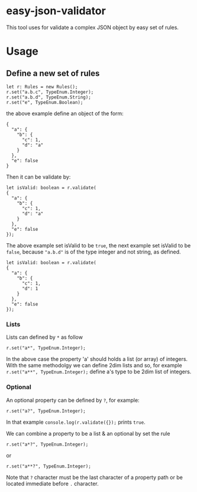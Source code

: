 # easy-json-validator
This tool uses for validate a complex JSON object by easy set of rules.

# Usage
## Define a new set of rules
```
let r: Rules = new Rules();
r.set("a.b.c", TypeEnum.Integer);
r.set("a.b.d", TypeEnum.String);
r.set("e", TypeEnum.Boolean);
```
the above example define an object of the form:
```
{
  "a": {
    "b": {
      "c": 1, 
      "d": "a"
    }
  },
  "e": false
}
```

Then it can be validate by:
```
let isValid: boolean = r.validate(
{
  "a": {
    "b": {
      "c": 1, 
      "d": "a"
    }
  },
  "e": false
});
```
The above example set isValid to be ```true```, the next example
set isValid to be ```false```, because ```"a.b.d"``` is of the type integer and not string, as defined.
```
let isValid: boolean = r.validate(
{
  "a": {
    "b": {
      "c": 1, 
      "d": 1
    }
  },
  "e": false
});
```
### Lists
Lists can defined by ```*``` as follow
```
r.set("a*", TypeEnum.Integer);
```
In the above case the property 'a' should holds a list (or array) of integers. With the same methodolgy
we can define 2dim lists and so, for example
```r.set("a**", TypeEnum.Integer);```
define a's type to be 2dim list of integers.

### Optional
An optional property can be defined by ```?```, for example:
```
r.set("a?", TypeEnum.Integer);
```
In that example 
```console.log(r.validate({});``` prints ```true```.

We can combine a property to be a list & an optional by set the rule
```
r.set("a*?", TypeEnum.Integer);
```
or
```
r.set("a**?", TypeEnum.Integer);
```
Note that ```?``` character must be the last character of a property path or be located immediate
before ```.``` character.
